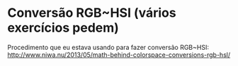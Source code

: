 # Conversão RGB~HSI (vários exercícios pedem)

Procedimento que eu estava usando para fazer conversão RGB~HSI:<br>
http://www.niwa.nu/2013/05/math-behind-colorspace-conversions-rgb-hsl/
